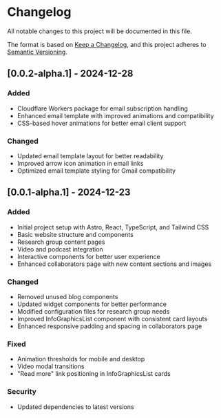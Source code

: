 # Changelog

All notable changes to this project will be documented in this file.

The format is based on [Keep a Changelog](https://keepachangelog.com/en/1.0.0/),
and this project adheres to [Semantic Versioning](https://semver.org/spec/v2.0.0.html).

## [0.0.2-alpha.1] - 2024-12-28

### Added

- Cloudflare Workers package for email subscription handling
- Enhanced email template with improved animations and compatibility
- CSS-based hover animations for better email client support

### Changed

- Updated email template layout for better readability
- Improved arrow icon animation in email links
- Optimized email template styling for Gmail compatibility

## [0.0.1-alpha.1] - 2024-12-23

### Added

- Initial project setup with Astro, React, TypeScript, and Tailwind CSS
- Basic website structure and components
- Research group content pages
- Video and podcast integration
- Interactive components for better user experience
- Enhanced collaborators page with new content sections and images

### Changed

- Removed unused blog components
- Updated widget components for better performance
- Modified configuration files for research group needs
- Improved InfoGraphicsList component with consistent card layouts
- Enhanced responsive padding and spacing in collaborators page

### Fixed

- Animation thresholds for mobile and desktop
- Video modal transitions
- "Read more" link positioning in InfoGraphicsList cards

### Security

- Updated dependencies to latest versions

